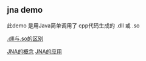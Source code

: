 ## jna demo
此demo 是用Java简单调用了 cpp代码生成的 .dll 或 .so  

[.dll与.so的区别](https://blog.csdn.net/junxuezheng/article/details/100557176)

[JNA的概念](https://blog.csdn.net/weixin_57763462/article/details/120019429)
[JNA的应用](https://www.cnblogs.com/ll409546297/p/11534886.html)





